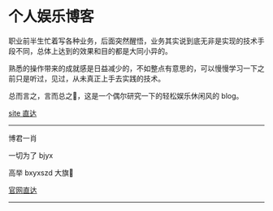 <!-- @format -->

# 个人娱乐博客

职业前半生忙着写各种业务，后面突然醒悟，业务其实说到底无非是实现的技术手段不同，总体上达到的效果和目的都是大同小异的。

熟悉的操作带来的成就感是日益减少的，不如整点有意思的，可以慢慢学习一下之前只是听过，见过，从未真正上手去实践的技术。

总而言之，言而总之:bear:，这是一个偶尔研究一下的轻松娱乐休闲风的 blog。

[site 直达](http://42.192.230.161/blog/)

---

博君一肖

一切为了 bjyx

高举 bxyxszd 大旗:panda_face:

[官网直达](https://www.bjyxszd.com)

---
